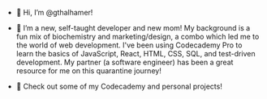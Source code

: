 - 👋 Hi, I’m @gthalhamer!
- 👀 I’m a new, self-taught developer and new mom! My background is a fun mix of biochemistry and marketing/design, a combo which led me to the world of web development. 
      I've been using Codecademy Pro to learn the basics of JavaScript, React, HTML, CSS, SQL, and test-driven development. My partner (a software engineer) has been a great resource
      for me on this quarantine journey!
   
- 🌱 Check out some of my Codecademy and personal projects!


<!---
gthalhamer/gthalhamer is a ✨ special ✨ repository because its `README.md` (this file) appears on your GitHub profile.
You can click the Preview link to take a look at your changes.
--->
